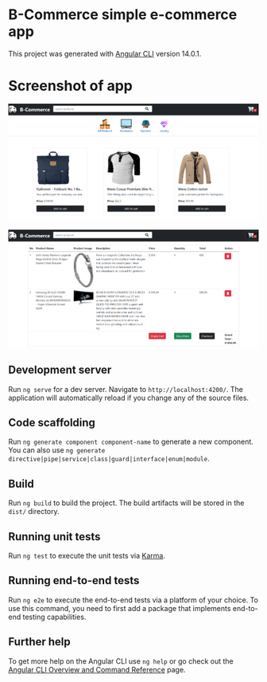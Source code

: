 # B-Commerce simple e-commerce app

This project was generated with [Angular CLI](https://github.com/angular/angular-cli) version 14.0.1.

# Screenshot of app

![thumb1](https://raw.githubusercontent.com/boby177/Simple_E-Commerce/main/src/assets/imgs/thumb-img-1.png)

![thumb2](https://raw.githubusercontent.com/boby177/Simple_E-Commerce/main/src/assets/imgs/thumb-img-2.png)

## Development server

Run `ng serve` for a dev server. Navigate to `http://localhost:4200/`. The application will automatically reload if you change any of the source files.

## Code scaffolding

Run `ng generate component component-name` to generate a new component. You can also use `ng generate directive|pipe|service|class|guard|interface|enum|module`.

## Build

Run `ng build` to build the project. The build artifacts will be stored in the `dist/` directory.

## Running unit tests

Run `ng test` to execute the unit tests via [Karma](https://karma-runner.github.io).

## Running end-to-end tests

Run `ng e2e` to execute the end-to-end tests via a platform of your choice. To use this command, you need to first add a package that implements end-to-end testing capabilities.

## Further help

To get more help on the Angular CLI use `ng help` or go check out the [Angular CLI Overview and Command Reference](https://angular.io/cli) page.
